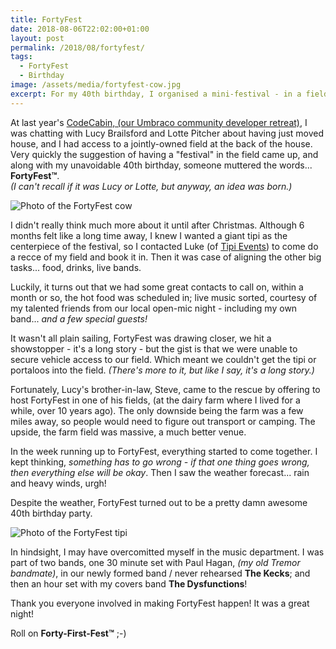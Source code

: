 ```yaml
---
title: FortyFest
date: 2018-08-06T22:02:00+01:00
layout: post
permalink: /2018/08/fortyfest/
tags:
  - FortyFest
  - Birthday
image: /assets/media/fortyfest-cow.jpg
excerpt: For my 40th birthday, I organised a mini-festival - in a field, with a big tipi, camping, live music, good food and lots of drink. Was this my midlife crisis or an act of sheer awesomeness? You can decide!
---
```


At last year's [CodeCabin, (our Umbraco community developer retreat)](https://codecab.in/), I was chatting with Lucy Brailsford and Lotte Pitcher about having just moved house, and I had access to a jointly-owned field at the back of the house. Very quickly the suggestion of having a "festival" in the field came up, and along with my unavoidable 40th birthday, someone muttered the words... **FortyFest&trade;**.<br>
_(I can't recall if it was Lucy or Lotte, but anyway, an idea was born.)_

![Photo of the FortyFest cow](/assets/media/fortyfest-cow.jpg)

I didn't really think much more about it until after Christmas. Although 6 months felt like a long time away, I knew I wanted a giant tipi as the centerpiece of the festival, so I contacted Luke (of [Tipi Events](http://tipievents.co.uk/)) to come do a recce of my field and book it in. Then it was case of aligning the other big tasks... food, drinks, live bands.

Luckily, it turns out that we had some great contacts to call on, within a month or so, the hot food was scheduled in; live music sorted, courtesy of my talented friends from our local open-mic night - including my own band... _and a few special guests!_

It wasn't all plain sailing, FortyFest was drawing closer, we hit a showstopper - it's a long story - but the gist is that we were unable to secure vehicle access to our field. Which meant we couldn't get the tipi or portaloos into the field. _(There's more to it, but like I say, it's a long story.)_

Fortunately, Lucy's brother-in-law, Steve, came to the rescue by offering to host FortyFest in one of his fields, (at the dairy farm where I lived for a while, over 10 years ago).  The only downside being the farm was a few miles away, so people would need to figure out transport or camping.  The upside, the farm field was massive, a much better venue.

In the week running up to FortyFest, everything started to come together. I kept thinking, _something has to go wrong - if that one thing goes wrong, then everything else will be okay_.  Then I saw the weather forecast... rain and heavy winds, urgh!

Despite the weather, FortyFest turned out to be a pretty damn awesome 40th birthday party.

![Photo of the FortyFest tipi](/assets/media/fortyfest-tipi.jpg)

In hindsight, I may have overcomitted myself in the music department. I was part of two bands, one 30 minute set with Paul Hagan, _(my old Tremor bandmate)_, in our newly formed band / never rehearsed **The Kecks**; and then an hour set with my covers band **The Dysfunctions**!

Thank you everyone involved in making FortyFest happen! It was a great night!

Roll on **Forty-First-Fest&trade;** ;-)
